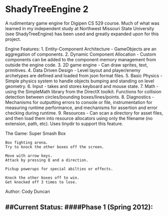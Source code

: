 ShadyTreeEngine 2
===============

A rudimentary game engine for Digipen CS 529 course. Much of what was 
learned in my independent study at Northwest Missouri State University (see ShadyTreeEngine)
has been used and greatly expanded upon for this project.

Engine Features:
	1. Entity-Component Architecture - GameObjects are an aggregation of components.
	2. Dynamic Component Allocation - Custom components can be added to the component memory management from outside the engine code.
	3. 2D game engine - Can draw sprites, text, primitives.
	4. Data Driven Design - Level layout and player/enemy archetypes are defined and loaded from json format files.
	5. Basic Physics - Simple physics system to handle objects bumping and standing on level geometry.
	6. Input - takes and stores keyboard and mouse state.
	7. Math - using the SimpleMath library from the DirectX toolkit. Functions for collision detection between circles/bounding boxes/lines/points.
	8. Diagnostics - Mechanisms for outputting errors to console or file, instrumentation for measuring runtime performance, and mechanisms for assertion and error checking during runtime.
	9. Resources - Can scan a directory for asset files, and then load them into resource allocators using only the filename (no extension, path, etc). Uses tinydir to support this feature.

The Game: Super Smash Box

	Box fighting arena.
	Try to knock the other boxes off the screen.
	
	Move with arrow keys.
	Attack by pressing Q and a direction.
	
	Pickup powerups for special abilties or effects.
	
	Knock the other boxes off to win.
	Get knocked off 3 times to lose.

Author: Cody Duncan

##Current Status: 
####Phase 1 (Spring 2012):
-----------
